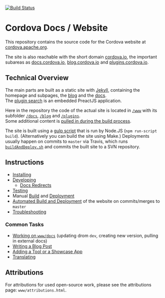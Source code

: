 [![Build Status](https://travis-ci.org/apache/cordova-docs.svg?branch=master)](https://travis-ci.org/apache/cordova-docs)

# Cordova Docs / Website

This repository contains the source code for the Cordova website at [cordova.apache.org](https://cordova.apache.org).

The site is also reachable with the short domain [cordova.io](http://cordova.io), the important subareas as [docs.cordova.io](http://docs.cordova.io), [blog.cordova.io](http://blog.cordova.io) and [plugins.cordova.io](http://plugins.cordova.io).

## Technical Overview

The main parts are built as a static site with [Jekyll](http://jekyllrb.com/), containing the homepage and subpages, the [blog](https://cordova.apache.org/blog) and the [docs](https://cordova.apache.org/docs).  
The [plugin search](https://cordova.apache.org/plugins) is an embedded PreactJS application.

Here in the repository the code of the actual site is located in [`/www`](www) with its subfolder [`/docs`](www/docs), [`/blog`](www/blog) and [`/plugins`](www/plugins).  
Some additional content is [pulled in during the build process](TODO).

The site is built using a [gulp script](gulpfile.js) that is run by Node.JS (`npm run-script build`). (Alternatively you can build the site using Make.) Deployments usually happen on commits to `master` via Travis, which runs [`buildAndDeploy.sh`](buildAndDeploy.sh) and commits the built site to a SVN repository.

## Instructions

- [Installing](doc/installing-a-development-environment.md)
- [Developing](doc/developing-the-website.md)
  * [Docs Redirects](doc/redirects.md)
- [Testing](doc/testing-the-website.md)
- Manual [Build](doc/building-the-website.md) and [Deployment](doc/deploying-the-website.md)
- [Automated Build and Deployment](doc/building-and-deploying-the-website.md) of the website on commits/merges to `master`
- [Troubleshooting](doc/troubleshooting.md)

### Common Tasks

- [Working on `www/docs`](doc/working-on-docs.md) (updating drom `dev`, creating new version, pulling in external docs)
- [Writing a Blog Post](doc/blogpost.md)
- [Adding a Tool or a Showcase App](doc/tool-or-showcase-app.md)
- [Translating](doc/translate.md)


## Attributions

For attributions for used open-source work, please see the attributions page: `www/attributions.html`.
